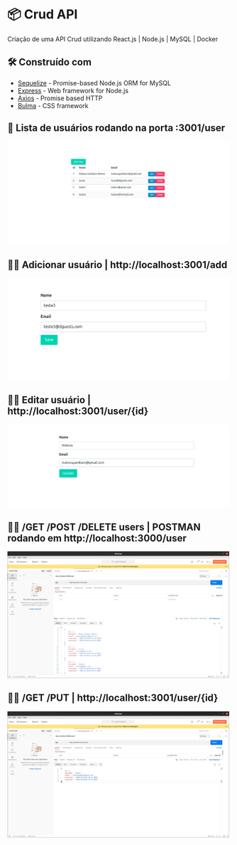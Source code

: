 # 📦 Crud API

Criação de uma API Crud utilizando React.js | Node.js | MySQL | Docker

## 🛠️ Construído com

* [Sequelize](https://www.npmjs.com/package/sequelize) - Promise-based Node.js ORM for MySQL
* [Express](https://expressjs.com/) - Web framework for Node.js
* [Axios](https://axios-http.com/docs/intro) - Promise based HTTP
* [Bulma](https://rometools.github.io/rome/) - CSS framework


## :man: Lista de usuários rodando na porta :3001/user
<img src="images/all.png" width="500px"/>

## :no_good_man: Adicionar usuário | http://localhost:3001/add
<img src="images/add.png" width="500px"/>

## :raising_hand_man: Editar usuário | http://localhost:3001/user/{id}
<img src="images/update.png" width="500px"/>

## :man_astronaut: /GET /POST /DELETE users | POSTMAN rodando em http://localhost:3000/user
<img src="images/allpostman.png" width="500px"/>

## :man_astronaut: /GET /PUT | http://localhost:3001/user/{id}
<img src="images/findbyid.png" width="500px"/>

